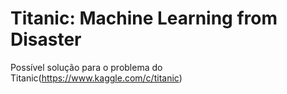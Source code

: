 # Titanic: Machine Learning from Disaster

Possível solução para o problema do Titanic(https://www.kaggle.com/c/titanic)
